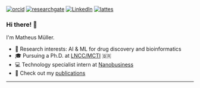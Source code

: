 [![orcid](https://img.shields.io/badge/ORCID--_?style=social&logo=orcid)](https://orcid.org/0000-0002-0659-6365) [![researchgate](https://img.shields.io/badge/Research_Gate-00CCBB.svg?&style=flat&logo=ResearchGate&logoColor=white)](https://www.researchgate.net/profile/Matheus_Mueller2) [![LinkedIn](https://img.shields.io/badge/LinkedIn-0077B5?style=flat&logo=linkedin&logoColor=white)](https://www.linkedin.com/in/mullerpds) [![lattes](https://img.shields.io/badge/Lattes-CNPq-blue?style=flat)](http://lattes.cnpq.br/0364392354139129)
### Hi there! 👋

<!--<p >
<img src="https://i.pinimg.com/originals/2d/8a/44/2d8a44f05889b4a06bb35a0dafb7355e.gif" alt="hi" width="300" height="225">
</p>-->

I'm Matheus Müller. 

- 🧪 Research interests: AI & ML for drug discovery and bioinformatics 
- 🎓 Pursuing a Ph.D. at [LNCC/MCTI](http://gmmsb.lncc.br/) 🇧🇷
- 💻 Technology specialist intern at [Nanobusiness](https://nanobusiness.com.br/) 
- 📰 Check out my [publications](https://scholar.google.com/citations?&user=b-YoHK8AAAAJ&sortby=pubdate)


---
<!--
**mpds/mpds** is a ✨ _special_ ✨ repository because its `README.md` (this file) appears on your GitHub profile.

Here are some ideas to get you started:

- 🔭 I’m currently working on ...
- 🌱 I’m currently learning ...
- 👯 I’m looking to collaborate on ...
- 🤔 I’m looking for help with ...
- 💬 Ask me about ...
- 📫 How to reach me: ...
- 😄 Pronouns: ...
- ⚡ Fun fact: ...
-->
